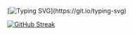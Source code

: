 [![Typing SVG](https://readme-typing-svg.herokuapp.com?font=Fira+Code&pause=1000&width=435&lines=Hi+there!%2C+I'm+Tohami+Backend+developer+welcome+to+my+world!)](https://git.io/typing-svg)

[![GitHub Streak](https://streak-stats.demolab.com?user=altohami360&theme=dark)](https://git.io/streak-stats)
